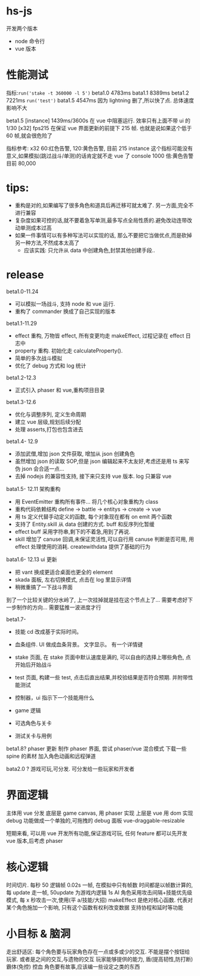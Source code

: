 # hs-js

开发两个版本

- node 命令行
- vue 版本

# 性能测试

指标:`run('stake -t 360000 -l 5')`
beta1.0 4783ms
bata1.1 8389ms
beta1.2 7221ms
`run('test')`
bata1.5 4547ms 因为 lightning 删了,所以快了点. 总体速度影响不大

beta1.5
[instance] 1439ms/3600s 在 vue 中阻塞运行. 效率只有上面不带 ui 的 1/30
[x32] fps215 在保证 vue 界面更新的前提下 215 帧. 也就是说如果这个低于 60 帧,就会很危险了

指标参考:
x32 60:红色告警, 120:黄色告警, 目前 215
instance 这个指标可能没有意义,如果模拟(跳过战斗/单测)的话肯定就不走 vue 了
console 1000 倍:黄色告警 目前 80,000

# tips:

- 重构是对的,如果编写了很多角色和道具后再迁移可就太难了. 另一方面,完全不进行兼容
- 复杂度如果可控的话,就不要着急写单测,最多写点全局性质的.避免改动连带改动单测成本过高
- 如果一件事情可以有多种写法可以实现的话, 那么不要把它当做优点,而是砍掉另一种方法,不然成本太高了
  - 应该实践: 只允许从 data 中创建角色,封禁其他创建手段..

# release

beta1.0-11.24

- 可以模拟一场战斗, 支持 node 和 vue 运行.
- 重构了 commander 换成了自己实现的版本

beta1.1-11.29

- effect 重构, 万物皆 effect, 所有变更均走 makeEffect, 过程记录在 effect 日志中
- property 重构. 初始化走 calculateProperty().
- 简单的多次战斗模拟
- 优化了 debug 方式和 log 统计

beta1.2-12.3

- 正式引入 phaser 和 vue,重构项目目录

beta1.3-12.6

- 优化与调整序列, 定义生命周期
- 建立 vue 层级,规划后续分配
- 处理 asserts,打包也包含进去

beta1.4- 12.9

- 添加武僧,增加 json 文件获取, 增加从 json 创建角色
- 虽然增加 json 的读取 SOP,但是 json 编辑起来不太友好,考虑还是用 ts 来写伪 json 会合适一点...
- 去掉 nodejs 的兼容性支持, 接下来只支持 vue 版本. log 只兼容 vue

bata1.5- 12.11 架构重构

- 用 EventEmitter 重构所有事件... 将几个核心对象重构为 class
- 重构代码依赖结构 define -> battle -> entitys -> create -> vue
- 用 ts 定义代替手动定义的函数, 每个对象现在都有 on emit 两个函数
- 支持了 Entity.skill 从 data 创建的方式. buff 和反序列化暂缓
- effect buff 采用字符串,剩下的不着急,用到了再说.
- skill 增加了 canuse 回调,未保证灵活性,可以自行用 canuse 判断是否可用, 用 effect 处理使用的消耗. createwithdata 提供了基础的行为

bata1.6- 12.13 ui 更新

- 把 vant 换成更适合桌面也更全的 element
- skada 面板, 左右切换模式, 点击在 log 里显示详情
- 稍微重搞了一下战斗界面

到了一个比较关键的分水岭了, 上一次挂掉就是挂在这个节点上了...
需要考虑好下一步制作的方向... 需要猛推一波进度才行

beta1.7-

- 技能 cd 改成基于实际时间。
- 血条组件. UI 做成血条背景。 文字显示。 有一个详情键
- stake 页面, 在 stake 页面中默认速度是满的, 可以自由的选择上哪些角色, 点开始后开始战斗
- test 页面, 构建一些 test, 点击后直出结果,并校验结果是否符合预期. 并附带性能测试

- 控制器，ui 指示下一个技能用什么
- game 逻辑
- 可选角色与关卡
- 测试关卡与用例

beta1.8? phaser 更新
制作 phaser 界面, 尝试 phaser/vue 混合模式
下载一些 spine 的素材
加入角色动画和远程弹道

bata2.0 ? 游戏可玩,可分发.
可分发给一些玩家和开发者

# 界面逻辑

主体用 vue 分发
底层是 game canvas, 用 phaser 实现
上层是 vue 用 dom 实现
debug 功能做成一个单独的,可拖拽的 debug 面板 vue-draggable-resizable

短期来看, 可以用 vue 开发所有功能,保证游戏可玩, 任何 feature 都可以先开发 vue 版本,后考虑 phaser

# 核心逻辑

时间切片. 每秒 50 逻辑帧 0.02s 一帧, 在模拟中只有帧数
时间都是以帧数计算的, 每 update 走一帧, 50update 为游戏内逻辑 1s
AI 角色采用攻击间隔+技能优先级模式, 每 x 秒攻击一次,使用(平 a/技能/大招)
makeEffect 是绝对核心函数. 代表对某个角色施加一个影响, 只有这个函数有权利改变数据
支持协程和延时等功能

# 小目标 & 脑洞

走出舒适区:
每个角色要与玩家角色存在一点或多或少的交互. 不能是摆个按钮给玩家. 或者是之间的交互,与遗物的交互
玩家能够提供的能力, 盾(提高韧性,防打断) 霸体(免控) 控血
角色要有故事,应该编一些设定之类的东西
